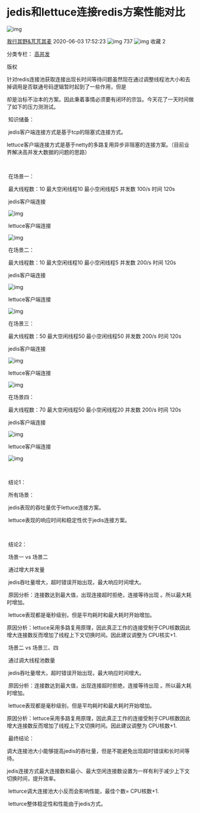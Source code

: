 # jedis和lettuce连接redis方案性能对比

![img](https://csdnimg.cn/release/phoenix/template/new_img/original.png)

[我行其野&芃芃其麦](https://me.csdn.net/honger_hua) 2020-06-03 17:52:23 ![img](https://csdnimg.cn/release/phoenix/template/new_img/articleReadEyes.png) 737 ![img](https://csdnimg.cn/release/phoenix/template/new_img/tobarCollect.png) 收藏 2



分类专栏： [高并发](https://blog.csdn.net/honger_hua/category_9640891.html)

版权



​     针对redis连接池获取连接出现长时间等待问题虽然现在通过调整线程池大小和去掉调用是否联通号码逻辑暂时起到了一些作用，但是

 却是治标不治本的方案。因此秉着事情必须要有闭环的宗旨。今天花了一天时间做了如下的压力测测试。

​      知识储备：

​      jedis客户端连接方式是基于tcp的阻塞式连接方式。

​      lettuce客户端连接方式是基于netty的多路复用异步非阻塞的连接方案。（目前业界解决高并发大数据的问题的思路）

​    

​      在场景一：

​      最大线程数：10  最大空闲线程10  最小空闲线程5  并发数 100/s   时间  120s

 

​      jedis客户端连接

​      ![img](https://img-blog.csdnimg.cn/20200603175109544.png)

​     lettuce客户端连接

​    ![img](https://img-blog.csdnimg.cn/20200603175117400.png)

 

 

​     在场景二：

​      最大线程数：10  最大空闲线程10  最小空闲线程5  并发数 200/s   时间  120s

 

​      jedis客户端连接

​      ![img](https://img-blog.csdnimg.cn/20200603175128276.png)

​     lettuce客户端连接

​     ![img](https://img-blog.csdnimg.cn/20200603175136157.png)

 

 

​         在场景三：

​      最大线程数：50  最大空闲线程50  最小空闲线程50  并发数 200/s   时间  120s

 

​      jedis客户端连接

​      ![img](https://img-blog.csdnimg.cn/20200603175144153.png)

 

​       lettuce客户端连接

​     ![img](https://img-blog.csdnimg.cn/20200603175152320.png)

 

 

​        在场景四：

​      最大线程数：70  最大空闲线程50  最小空闲线程20  并发数 200/s   时间  120s

 

​      jedis客户端连接

​      ![img](https://img-blog.csdnimg.cn/20200603175200660.png)     

 

 

​        lettuce客户端连接

​       ![img](https://img-blog.csdnimg.cn/20200603175208169.png)

 

​       

​       结论1：

​       所有场景：

​       jedis表现的吞吐量优于lettuce连接方案。

​       lettuce表现的响应时间和稳定性优于jedis连接方案。

​       

​       结论2：

​       场景一  vs  场景二

​       通过增大并发量

​       jedis吞吐量增大，超时错误开始出现，最大响应时间增大。

​       原因分析：连接数达到最大值，出现连接超时拒绝，连接等待出现  。所以最大耗时增加。 

​       lettuce表现都是毫秒级别，但是平均耗时和最大耗时开始增加。

​       原因分析：lettuce采用多路复用原理，因此真正工作的连接受制于CPU核数因此增大连接数反而增加了线程上下文切换时间。因此建议调整为  CPU核实+1.

 

​       场景二  vs 场景三、四

​       通过调大线程池数量

​       jedis吞吐量增大，超时错误开始出现，最大响应时间增大。

​       原因分析：连接数达到最大值，出现连接超时拒绝，连接等待出现  。所以最大耗时增加。 

​       lettuce表现都是毫秒级别，但是平均耗时和最大耗时开始增加。

​       原因分析：lettuce采用多路复用原理，因此真正工作的连接受制于CPU核数因此增大连接数反而增加了线程上下文切换时间。因此建议调整为  CPU核数+1.

 

 

​       最终结论：

​       调大连接池大小能够提高jedis的吞吐量，但是不能避免出现超时错误和长时间等待。

​       jedis连接方式最大连接数和最小、最大空闲连接数设置为一样有利于减少上下文切换时间，提升效率。

​       letturce调大连接池大小反而会影响性能，最佳个数= CPU核数+1.

​       letturce整体稳定性和性能由于jedis方式。